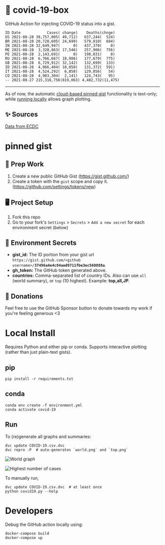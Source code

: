 # 🏥 covid-19-box

GitHub Action for injecting COVID-19 status into a gist.

```
ID Date            Cases( change)    Deaths(chnge)
US 2021-08-28 38,757,005( 49,712)   637,244(  524)
BR 2021-08-28 20,728,605( 24,699)   579,010(  684)
IN 2021-08-28 32,649,947(      0)   437,370(    0)
ME 2021-08-28  3,328,863( 17,546)   257,906(  756)
PE 2021-08-28  2,143,691(      0)   198,031(    0)
RU 2021-08-28  6,766,667( 18,986)   177,679(  775)
GB 2021-08-28  6,729,912( 32,142)   132,699(  133)
ID 2021-08-28  4,066,404( 10,050)   131,372(  591)
IT 2021-08-28  4,524,292(  6,858)   129,056(   54)
CO 2021-08-28  4,903,304(  2,141)   124,743(   95)
-- 2021-08-27 215,316,756(819,063) 4,482,732(11,475)
```

---

As of now, the automatic [cloud-based pinned gist](#pinned-gist) functionality is text-only;
while [running locally](#local-install) allows graph plotting.

## ✨ Sources

[Data from ECDC](https://www.ecdc.europa.eu/en/publications-data/download-todays-data-geographic-distribution-covid-19-cases-worldwide)

# pinned gist

## 🎒 Prep Work
1. Create a new public GitHub Gist (https://gist.github.com/)
1. Create a token with the `gist` scope and copy it. (https://github.com/settings/tokens/new)

## 🖥 Project Setup
1. Fork this repo
1. Go to your fork's `Settings` > `Secrets` > `Add a new secret` for each environment secret (below)

## 🤫 Environment Secrets
- **gist_id:** The ID portion from your gist url `https://gist.github.com/<github username>/`**`37496a4e4c84aed9711fbe3ec560888a`**.
- **gh_token:** The GitHub token generated above.
- **countries:** Comma-separated list of country IDs. Also can use `all` (world summary), or `top` (10 highest). Example: **top,all,JP**.

## 💸 Donations

Feel free to use the GitHub Sponsor button to donate towards my work if you're feeling generous <3

# Local Install

Requires Python and either pip or conda. Supports interactive plotting (rather than just plain-text gists).

## pip

```
pip install -r requirements.txt
```

## conda

```
conda env create -f environment.yml
conda activate covid-19
```

## Run

To (re)generate all graphs and summaries:

```
dvc update COVID-19.csv.dvc
dvc repro -P  # auto-generates `world.png` and `top.png`
```

![World graph](world.png)

![Highest number of cases](top.png)

To manually run,

```
dvc update COVID-19.csv.dvc  # at least once
python covid19.py --help
```

# Developers

Debug the GitHub action locally using:

```
docker-compose build
docker-compose up
```
